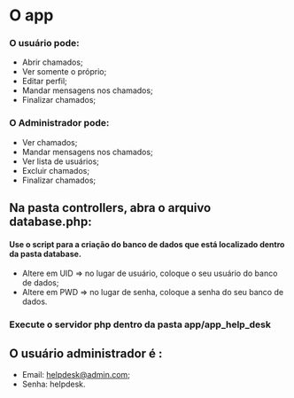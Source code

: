  # O app
 
 ### O usuário pode:
 
 - Abrir chamados;
 - Ver somente o próprio;
 - Editar perfil;
 - Mandar mensagens nos chamados;
 - Finalizar chamados;
 
 ### O Administrador pode:
 
 - Ver chamados;
 - Mandar mensagens nos chamados;
 - Ver lista de usuários;
 - Excluir chamados;
 - Finalizar chamados;
 
 ## Na pasta controllers, abra o arquivo database.php: 
 
 #### Use o script para a criação do banco de dados que está localizado dentro da pasta database.
  - Altere em UID => no lugar de usuário, coloque o seu usuário do banco de dados;
  - Altere em PWD => no lugar de senha, coloque a senha do seu banco de dados.

 ### Execute o servidor php dentro da pasta app/app_help_desk

 ## O usuário administrador é :
   - Email: helpdesk@admin.com;
   - Senha: helpdesk.
